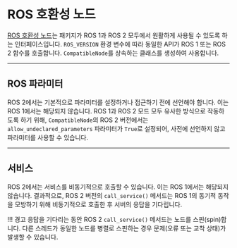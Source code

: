 # ROS 호환성 노드

[ROS 호환성 노드](https://github.com/carla-simulator/ros-bridge/tree/master/ros_compatibility)는 패키지가 ROS 1과 ROS 2 모두에서 원활하게 사용될 수 있도록 하는 인터페이스입니다. `ROS_VERSION` 환경 변수에 따라 동일한 API가 ROS 1 또는 ROS 2 함수를 호출합니다. `CompatibleNode`를 상속하는 클래스를 생성하여 사용합니다.

---

## ROS 파라미터

ROS 2에서는 기본적으로 파라미터를 설정하거나 접근하기 전에 선언해야 합니다. 이는 ROS 1에서는 해당되지 않습니다. ROS 1과 ROS 2 모드 모두 유사한 방식으로 작동하도록 하기 위해, `CompatibleNode`의 ROS 2 버전에서는 `allow_undeclared_parameters` 파라미터가 `True`로 설정되어, 사전에 선언하지 않고 파라미터를 사용할 수 있습니다.

---

## 서비스

ROS 2에서는 서비스를 비동기적으로 호출할 수 있습니다. 이는 ROS 1에서는 해당되지 않습니다. 결과적으로, ROS 2 버전의 `call_service()` 메서드는 ROS 1의 동기적 동작을 모방하기 위해 비동기적으로 호출한 후 서버의 응답을 기다립니다.

!!! 경고
    응답을 기다리는 동안 ROS 2 `call_service()` 메서드는 노드를 스핀(spin)합니다. 다른 스레드가 동일한 노드를 병렬로 스핀하는 경우 문제(오류 또는 교착 상태)가 발생할 수 있습니다.